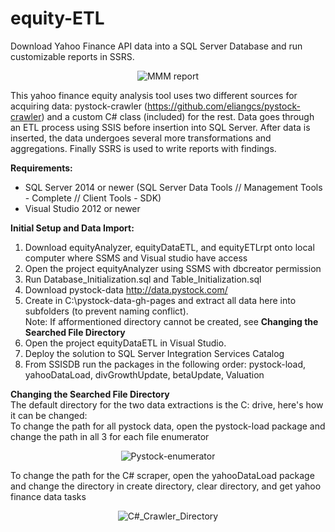 # equity-ETL
Download Yahoo Finance API data into a SQL Server Database and run customizable reports in SSRS.<br>
<p align="center">
  <img src="http://jcurtiswebb.com/blog/wp-content/uploads/2016/09/3M_Report.jpg" alt="MMM report">
</p>

This yahoo finance equity analysis tool uses two different sources for acquiring data:
pystock-crawler (https://github.com/eliangcs/pystock-crawler) and a custom C# class (included) for the rest.
Data goes through an ETL process using SSIS before insertion into SQL Server. After data is inserted, the data undergoes several more transformations and aggregations. Finally SSRS is used to write reports with findings.

<b>Requirements:</b>

* SQL Server 2014 or newer (SQL Server Data Tools // Management Tools - Complete // Client Tools - SDK)
* Visual Studio 2012 or newer

<b>Initial Setup and Data Import:</b><br>
1. Download equityAnalyzer, equityDataETL, and equityETLrpt onto local computer where SSMS and Visual studio have access<br>
2. Open the project equityAnalyzer using SSMS with dbcreator permission<br>
3. Run Database_Initialization.sql and Table_Initialization.sql<br>
4. Download pystock-data http://data.pystock.com/<br>
5. Create  in C:\pystock-data-gh-pages and extract all data here into subfolders (to prevent naming conflict).<br>
  Note: If afformentioned directory cannot be created, see <b>Changing the Searched File Directory</b><br>
6. Open the project equityDataETL in Visual Studio.<br>
7. Deploy the solution to SQL Server Integration Services Catalog<br>
8. From SSISDB run the packages in the following order: pystock-load, yahooDataLoad, divGrowthUpdate, betaUpdate, Valuation<br>

<b>Changing the Searched File Directory</b><br>
The default directory for the two data extractions is the C: drive, here's how it can be changed:<br>
To change the path for all pystock data, open the pystock-load package and change the path in all 3 for each file enumerator
<p align="center">
  <img src="http://jcurtiswebb.com/blog/wp-content/uploads/2016/09/file_path_pystock.jpg" alt="Pystock-enumerator">
</p>
To change the path for the C# scraper, open the yahooDataLoad package and change the directory in create directory, clear directory, and get yahoo finance data tasks
<p align="center">
  <img src="http://jcurtiswebb.com/blog/wp-content/uploads/2016/09/stock_crawler.jpg" alt="C#_Crawler_Directory">
</p>







